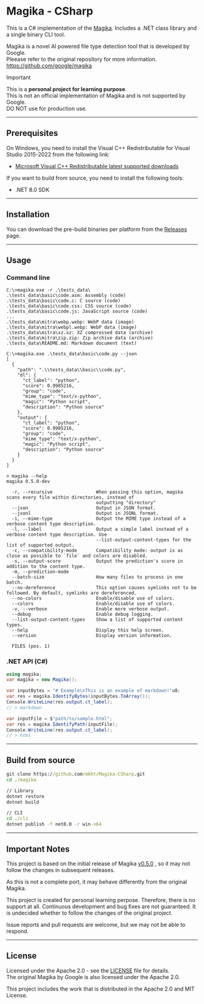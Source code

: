# Magika - CSharp

This is a C# implementation of the [Magika](https://github.com/google/magika). Includes a .NET class library and a single binary CLI tool.

Magika is a novel AI powered file type detection tool that is developed by Google.  
Pleease refer to the original repository for more information.  
https://github.com/google/magika

> [!IMPORTANT]  
> This is a **personal project for learning purpose**.  
> This is not an official implementation of Magika and is not supported by Google.  
> DO NOT use for production use.

----
## Prerequisites

On Windows, you need to install the Visual C++ Redistributable for Visual Studio 2015-2022 from the following link:
 - [Microsoft Visual C++ Redistributable latest supported downloads](https://learn.microsoft.com/en-us/cpp/windows/latest-supported-vc-redist?view=msvc-170)

If you want to build from source, you need to install the following tools:
 - .NET 8.0 SDK

----
## Installation

You can download the pre-build binaries per platform from the [Releases](https://github.com/mkht/Magika-CSharp/releases) page.

----
## Usage

### Command line

```
C:\>magika.exe -r .\tests_data\
.\tests_data\basic\code.asm: Assembly (code)
.\tests_data\basic\code.c: C source (code)
.\tests_data\basic\code.css: CSS source (code)
.\tests_data\basic\code.js: JavaScript source (code)
...
.\tests_data\mitra\webp.webp: WebP data (image)
.\tests_data\mitra\webpl.webp: WebP data (image)
.\tests_data\mitra\xz.xz: XZ compressed data (archive)
.\tests_data\mitra\zip.zip: Zip archive data (archive)
.\tests_data\README.md: Markdown document (text)
```

```
C:\>magika.exe .\tests_data\basic\code.py --json
[
  {
    "path": ".\\tests_data\\basic\\code.py",
    "dl": {
      "ct_label": "python",
      "score": 0.9985216,
      "group": "code",
      "mime_type": "text/x-python",
      "magic": "Python script",
      "description": "Python source"
    },
    "output": {
      "ct_label": "python",
      "score": 0.9985216,
      "group": "code",
      "mime_type": "text/x-python",
      "magic": "Python script",
      "description": "Python source"
    }
  }
]
```

```
> magika --help
magika 0.5.0-dev

  -r, --recursive                When passing this option, magika scans every file within directories, instead of
                                 outputting "directory"
  --json                         Output in JSON format.
  --jsonl                        Output in JSONL format.
  -i, --mime-type                Output the MIME type instead of a verbose content type description.
  -l, --label                    Output a simple label instead of a verbose content type description. Use
                                 --list-output-content-types for the list of supported output.
  -c, --compatibility-mode       Compatibility mode: output is as close as possible to `file` and colors are disabled.
  -s, --output-score             Output the prediction's score in addition to the content type.
  -m, --prediction-mode
  --batch-size                   How many files to process in one batch.
  --no-dereference               This option causes symlinks not to be followed. By default, symlinks are dereferenced.
  --no-colors                    Enable/disable use of colors.
  --colors                       Enable/disable use of colors.
  -v, --verbose                  Enable more verbose output.
  --debug                        Enable debug logging.
  --list-output-content-types    Show a list of supported content types.
  --help                         Display this help screen.
  --version                      Display version information.

  FILES (pos. 1)
```

### .NET API (C#)

```csharp
using magika;
var magika = new Magika();

var inputBytes = "# Example\nThis is an example of markdown!"u8;
var res = magika.IdentifyBytes(inputBytes.ToArray());
Console.WriteLine(res.output.ct_label);
// > markdown

var inputFile = $"path/to/sample.html";
var res = magika.IdentifyPath(inputFile);
Console.WriteLine(res.output.ct_label);
// > html
```

----
## Build from source

```cmd
git clone https://github.com/mkht/Magika-CSharp.git
cd ./magika

// Library
dotnet restore
dotnet build

// CLI
cd ./cli
dotnet publish -f net8.0 -r win-x64
```

----
## Important Notes
This project is based on the initial release of Magika [v0.5.0](https://github.com/google/magika/releases/tag/v0.5.0) , so it may not follow the changes in subsequent releases.

As this is not a complete port, it may behave differently from the original Magika.

This project is created for personal learning perpose. Therefore, there is no support at all. Continuous development and bug fixes are not guaranteed. It is undecided whether to follow the changes of the original project.

Issue reports and pull requests are welcome, but we may not be able to respond.

----
## License

Licensed under the Apache 2.0 - see the [LICENSE](LICENSE) file for details.  
The original Magika by Google is also licensed under the Apache 2.0.

This project includes the work that is distributed in the Apache 2.0 and MIT License.
